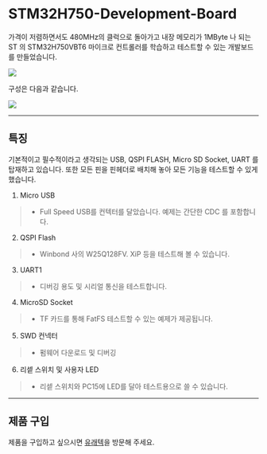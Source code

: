 # STM32H750-Development-Board
가격이 저렴하면서도 480MHz의 클럭으로 돌아가고 내장 메모리가 1MByte 나 되는 ST 의 STM32H750VBT6 마이크로 컨트롤러를 학습하고 테스트할 수 있는 개발보드를 만들었습니다.

![](https://github.com/uraetech/STM32H750-Development-Board/blob/master/Image/750vbt6-20200129.jpg)

구성은 다음과 같습니다.

![](https://github.com/uraetech/STM32H750-Development-Board/blob/master/Image/map.jpg)

---
## 특징
기본적이고 필수적이라고 생각되는 USB, QSPI FLASH, Micro SD Socket, UART 를 탑재하고 있습니다.  또한 모든 핀을 핀헤더로 배치해 놓아 모든 기능을 테스트할 수 있게 했습니다.

1. Micro USB 
>- Full Speed USB를 컨텍터를 달았습니다.  예제는 간단한 CDC 를 포함합니다.

2. QSPI Flash
>- Winbond 사의 W25Q128FV. XiP 등을 테스트해 볼 수 있습니다.

3. UART1
>- 디버깅 용도 및 시리얼 통신을 테스트합니다.

4. MicroSD Socket
>- TF 카드를 통해 FatFS 테스트할 수 있는 예제가 제공됩니다.

5. SWD 컨넥터
>- 펌웨어 다운로드 및 디버깅

6. 리셑 스위치 및 사용자 LED
>- 리셑 스위치와 PC15에 LED를 달아 테스트용으로 쓸 수 있습니다.

----

## 제품 구입
제품을 구입하고 싶으시면 [유래텍](https://uraetech.co.kr)을 방문해 주세요.

